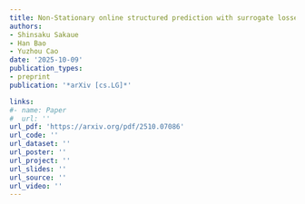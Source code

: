 ```yaml
---
title: Non-Stationary online structured prediction with surrogate losses
authors:
- Shinsaku Sakaue
- Han Bao
- Yuzhou Cao
date: '2025-10-09'
publication_types:
- preprint
publication: '*arXiv [cs.LG]*'

links:
#- name: Paper
#  url: ''
url_pdf: 'https://arxiv.org/pdf/2510.07086'
url_code: ''
url_dataset: ''
url_poster: ''
url_project: ''
url_slides: ''
url_source: ''
url_video: ''
---
```

